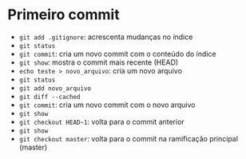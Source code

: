 Primeiro commit
===============

- `git add .gitignore`: acrescenta mudanças no índice
- `git status`
- `git commit`: cria um novo commit com o conteúdo do índice
- `git show`: mostra o commit mais recente (HEAD)
- `echo teste > novo_arquivo`: cria um novo arquivo
- `git status`
- `git add novo_arquivo`
- `git diff --cached`
- `git commit`: cria um novo commit com o novo arquivo
- `git show`
- `git checkout HEAD~1`: volta para o commit anterior
- `git show`
- `git checkout master`: volta para o commit na ramificação principal (master)
